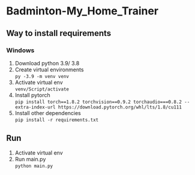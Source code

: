 # Badminton-My_Home_Trainer  
## Way to install requirements  
### Windows  
1. Download python 3.9/ 3.8  
1. Create virtual environments  
`py -3.9 -m venv venv`  
1. Activate virtual env  
`venv/Script/activate`  
1. Install pytorch   
`pip install torch==1.8.2 torchvision==0.9.2 torchaudio===0.8.2 --extra-index-url https://download.pytorch.org/whl/lts/1.8/cu111`  
1. Install other dependencies  
`pip install -r requirements.txt`  
## Run  
1. Activate virtual env  
2. Run main.py  
`python main.py`  

